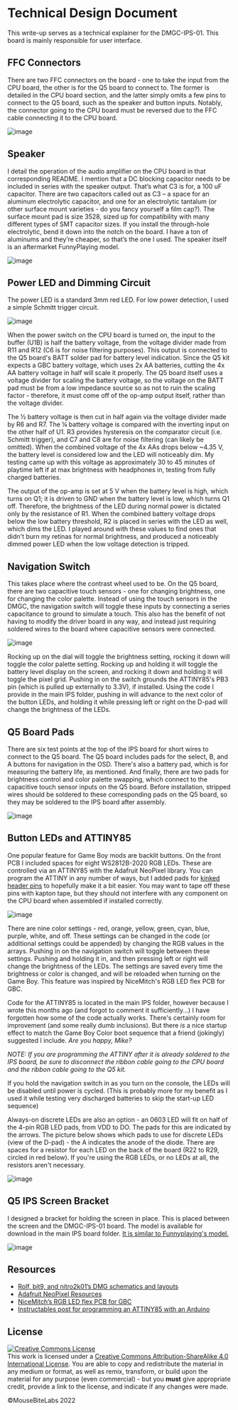 # Technical Design Document

This write-up serves as a technical explainer for the DMGC-IPS-01. This board is mainly responsible for user interface.

## FFC Connectors
There are two FFC connectors on the board - one to take the input from the CPU board, the other is for the Q5 board to connect to. The former is detailed in the CPU board section, and the latter simply omits a few pins to connect to the Q5 board, such as the speaker and button inputs. Notably, the connector going to the CPU board must be reversed due to the FFC cable connecting it to the CPU board.

![image](https://user-images.githubusercontent.com/97127539/196016635-e2304038-f734-4f08-a687-dbfb725eb1d6.png)

## Speaker
I detail the operation of the audio amplifier on the CPU board in that corresponding README. I mention that a DC blocking capacitor needs to be included in series with the speaker output. That’s what C3 is for, a 100 uF capacitor. There are two capacitors called out as C3 – a space for an aluminum electrolytic capacitor, and one for an electrolytic tantalum (or other surface mount varieties - do you fancy yourself a film cap?). The surface mount pad is size 3528, sized up for compatibility with many different types of SMT capacitor sizes. If you install the through-hole electrolytic, bend it down into the notch on the board. I have a ton of aluminums and they’re cheaper, so that’s the one I used. The speaker itself is an aftermarket FunnyPlaying model.

![image](https://user-images.githubusercontent.com/97127539/185511435-2cb1f5ca-924b-4827-beea-9865a0716af6.png)

## Power LED and Dimming Circuit
The power LED is a standard 3mm red LED. For low power detection, I used a simple Schmitt trigger circuit.

![image](https://user-images.githubusercontent.com/97127539/184360221-3d7121eb-2985-441e-ae19-26c8ac55e4d1.png)

When the power switch on the CPU board is turned on, the input to the buffer (U1B) is half the battery voltage, from the voltage divider made from R11 and R12 (C6 is for noise filtering purposes). This output is connected to the Q5 board's BATT solder pad for battery level indication. Since the Q5 kit expects a GBC battery voltage, which uses 2x AA batteries, cutting the 4x AA battery voltage in half will scale it properly. The Q5 board itself uses a voltage divider for scaling the battery voltage, so the voltage on the BATT pad must be from a low impedance source so as not to ruin the scaling factor - therefore, it must come off of the op-amp output itself, rather than the voltage divider.

The ½ battery voltage is then cut in half again via the voltage divider made by R6 and R7. The ¼ battery voltage is compared with the inverting input on the other half of U1. R3 provides hysteresis on the comparator circuit (i.e. Schmitt trigger), and C7 and C8 are for noise filtering (can likely be omitted). When the combined voltage of the 4x AAs drops below ~4.35 V, the battery level is considered low and the LED will noticeably dim. My testing came up with this voltage as approximately 30 to 45 minutes of playtime left if at max brightness with headphones in, testing from fully charged batteries.

The output of the op-amp is set at 5 V when the battery level is high, which turns on Q1; it is driven to GND when the battery level is low, which turns Q1 off. Therefore, the brightness of the LED during normal power is dictated only by the resistance of R1. When the combined battery voltage drops below the low battery threshold, R2 is placed in series with the LED as well, which dims the LED. I played around with these values to find ones that didn't burn my retinas for normal brightness, and produced a noticeably dimmed power LED when the low voltage detection is tripped.

## Navigation Switch
This takes place where the contrast wheel used to be. On the Q5 board, there are two capacitive touch sensors - one for changing brightness, one for changing the color palette. Instead of using the touch sensors in the DMGC, the navigation switch will toggle these inputs by connecting a series capacitance to ground to simulate a touch. This also has the benefit of not having to modify the driver board in any way, and instead just requiring soldered wires to the board where capacitive sensors were connected.

![image](https://user-images.githubusercontent.com/97127539/196016754-8daa1414-55d6-4baf-b579-997d016ffe82.png)

Rocking up on the dial will toggle the brightness setting, rocking it down will toggle the color palette setting. Rocking up and holding it will toggle the battery level display on the screen, and rocking it down and holding it will toggle the pixel grid. Pushing in on the switch grounds the ATTINY85's PB3 pin (which is pulled up externally to 3.3V), if installed. Using the code I provide in the main IPS folder, pushing in will advance to the next color of the button LEDs, and holding it while pressing left or right on the D-pad will change the brightness of the LEDs.

## Q5 Board Pads
There are six test points at the top of the IPS board for short wires to connect to the Q5 board. The Q5 board includes pads for the select, B, and A buttons for navigation in the OSD. There's also a battery pad, which is for measuring the battery life, as mentioned. And finally, there are two pads for brightness control and color palette swapping, which connect to the capacitive touch sensor inputs on the Q5 board. Before installation, stripped wires should be soldered to these corresponding pads on the Q5 board, so they may be soldered to the IPS board after assembly.

![image](https://user-images.githubusercontent.com/97127539/184361799-70131a36-ccb9-49c3-a647-12fdbeec042c.png)

## Button LEDs and ATTINY85
One popular feature for Game Boy mods are backlit buttons. On the front PCB I included spaces for eight WS2812B-2020 RGB LEDs. These are controlled via an ATTINY85 with the Adafruit NeoPixel library. You can program the ATTINY in any number of ways, but I added pads for <a href="https://www.mouser.com/ProductDetail/200-TSM10601TSH">kinked header pins</a> to hopefully make it a bit easier. You may want to tape off these pins with kapton tape, but they should not interfere with any component on the CPU board when assembled if installed correctly.

![image](https://user-images.githubusercontent.com/97127539/196017477-729896fd-b926-4b42-8206-e60e46865483.png)

There are nine color settings - red, orange, yellow, green, cyan, blue, purple, white, and off. These settings can be changed in the code (or additional settings could be appended) by changing the RGB values in the arrays. Pushing in on the navigation switch will toggle between these settings. Pushing and holding it in, and then pressing left or right will change the brightness of the LEDs. The settings are saved every time the brightness or color is changed, and will be reloaded when turning on the Game Boy. This feature was inspired by NiceMitch's RGB LED flex PCB for GBC.

Code for the ATTINY85 is located in the main IPS folder, however because I wrote this months ago (and forgot to comment it sufficiently...) I have forgotten how some of the code actually works. There's certainly room for improvement (and some really dumb inclusions). But there *is* a nice startup effect to match the Game Boy Color boot sequence that a friend (jokingly) suggested I include. *Are you happy, Mike?*

*NOTE: If you are programming the ATTINY after it is already soldered to the IPS board, be sure to disconnect the ribbon cable going to the CPU board and the ribbon cable going to the Q5 kit.*

If you hold the navigation switch in as you turn on the console, the LEDs will be disabled until power is cycled. (This is probably more for my benefit as I used it while testing very discharged batteries to skip the start-up LED sequence)

Always-on discrete LEDs are also an option - an 0603 LED will fit on half of the 4-pin RGB LED pads, from VDD to DO. The pads for this are indicated by the arrows. The picture below shows which pads to use for discrete LEDs (view of the D-pad) - the A indicates the anode of the diode. There are spaces for a resistor for each LED on the back of the board (R22 to R29, circled in red below). If you're using the RGB LEDs, or no LEDs at all, the resistors aren't necessary.

![image](https://user-images.githubusercontent.com/97127539/204422623-57abeab7-5053-45d7-bc14-ba01a4393fed.png)

## Q5 IPS Screen Bracket
I designed a bracket for holding the screen in place. This is placed between the screen and the DMGC-IPS-01 board. The model is available for download in the main IPS board folder. <a href="https://funnyplaying.com/products/dmg-retro-pixel-ips-lcd-holder">It is similar to Funnyplaying's model.</a>

![image](https://user-images.githubusercontent.com/97127539/179893357-2857c4a3-07b2-433d-b50c-6ba5824419b2.png)

## Resources
-	<a href="https://gbdev.gg8.se/files/schematics/">Rolf, bit9, and nitro2k01’s DMG schematics and layouts</a>
-	<a href="https://learn.adafruit.com/adafruit-neopixel-uberguide/downloads">Adafruit NeoPixel Resources</a>
-	<a href="https://github.com/HandHeldLegend/gbc-rgb-led-2.0">NiceMitch’s RGB LED flex PCB for GBC</a>
-	<a href="https://www.instructables.com/How-to-Burn-ATTiny85-Using-Arduino-Mega/">Instructables post for programming an ATTINY85 with an Arduino</a>

## License
<a rel="license" href="http://creativecommons.org/licenses/by-sa/4.0/"><img alt="Creative Commons License" style="border-width:0" src="https://i.creativecommons.org/l/by-sa/4.0/80x15.png" /></a><br />This work is licensed under a <a rel="license" href="http://creativecommons.org/licenses/by-sa/4.0/">Creative Commons Attribution-ShareAlike 4.0 International License</a>. You are able to copy and redistribute the material in any medium or format, as well as remix, transform, or build upon the material for any purpose (even commercial) - but you **must** give appropriate credit, provide a link to the license, and indicate if any changes were made.

©MouseBiteLabs 2022
